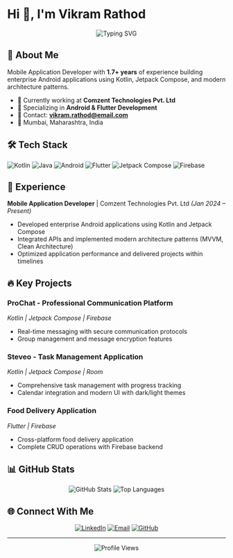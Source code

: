 # Hi 👋, I'm Vikram Rathod

<div align="center">
  <img src="https://readme-typing-svg.herokuapp.com?font=Fira+Code&pause=1000&color=36BCF7&center=true&vCenter=true&width=435&lines=Mobile+Application+Developer;Android+%26+Flutter+Developer;1.7%2B+Years+Experience" alt="Typing SVG" />
</div>

## 🚀 About Me

Mobile Application Developer with **1.7+ years** of experience building enterprise Android applications using Kotlin, Jetpack Compose, and modern architecture patterns.

- 🔭 Currently working at **Comzent Technologies Pvt. Ltd**
- 💼 Specializing in **Android & Flutter Development**
- 📧 Contact: **vikram.rathod@email.com**
- 📍 Mumbai, Maharashtra, India

## 🛠️ Tech Stack

![Kotlin](https://img.shields.io/badge/Kotlin-0095D5?&style=for-the-badge&logo=kotlin&logoColor=white)
![Java](https://img.shields.io/badge/Java-ED8B00?style=for-the-badge&logo=openjdk&logoColor=white)
![Android](https://img.shields.io/badge/Android-3DDC84?style=for-the-badge&logo=android&logoColor=white)
![Flutter](https://img.shields.io/badge/Flutter-02569B?style=for-the-badge&logo=flutter&logoColor=white)
![Jetpack Compose](https://img.shields.io/badge/Jetpack%20Compose-4285F4?style=for-the-badge&logo=jetpackcompose&logoColor=white)
![Firebase](https://img.shields.io/badge/Firebase-FFCA28?style=for-the-badge&logo=firebase&logoColor=black)

## 💼 Experience

**Mobile Application Developer** | Comzent Technologies Pvt. Ltd *(Jan 2024 – Present)*
- Developed enterprise Android applications using Kotlin and Jetpack Compose
- Integrated APIs and implemented modern architecture patterns (MVVM, Clean Architecture)
- Optimized application performance and delivered projects within timelines

## 🔥 Key Projects

### **ProChat - Professional Communication Platform**
*Kotlin | Jetpack Compose | Firebase*
- Real-time messaging with secure communication protocols
- Group management and message encryption features

### **Steveo - Task Management Application**
*Kotlin | Jetpack Compose | Room*
- Comprehensive task management with progress tracking
- Calendar integration and modern UI with dark/light themes

### **Food Delivery Application**
*Flutter | Firebase*
- Cross-platform food delivery application
- Complete CRUD operations with Firebase backend

## 📊 GitHub Stats

<div align="center">
  <img src="https://github-readme-stats.vercel.app/api?username=vikramrathod&show_icons=true&theme=radical&hide_border=true" alt="GitHub Stats" />
  <img src="https://github-readme-stats.vercel.app/api/top-langs/?username=vikramrathod&layout=compact&theme=radical&hide_border=true" alt="Top Languages" />
</div>

## 🌐 Connect With Me

<div align="center">
  
[![LinkedIn](https://img.shields.io/badge/LinkedIn-0077B5?style=for-the-badge&logo=linkedin&logoColor=white)](https://www.linkedin.com/in/vikram-rathod-ab012122b/)
[![Email](https://img.shields.io/badge/Email-D14836?style=for-the-badge&logo=gmail&logoColor=white)](mailto:vikram.rathod@email.com)
[![GitHub](https://img.shields.io/badge/GitHub-100000?style=for-the-badge&logo=github&logoColor=white)](https://github.com/vikramrathod)

</div>

---

<div align="center">
  <img src="https://komarev.com/ghpvc/?username=vikramrathod&style=for-the-badge&color=brightgreen" alt="Profile Views" />
</div>
